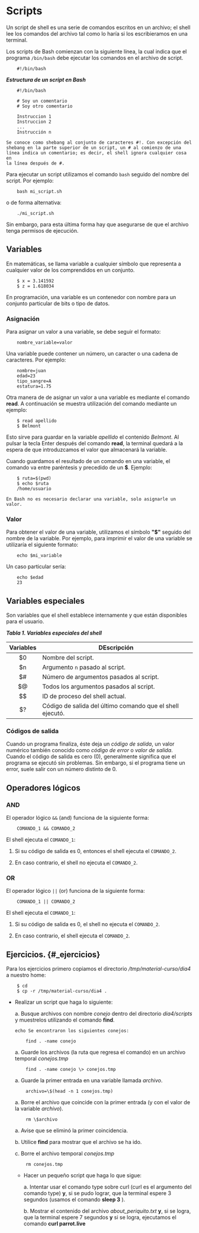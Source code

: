 # Scripts

Un script de shell es una serie de comandos escritos en un archivo; el
shell lee los comandos del archivo tal como lo haría si los
escribieramos en una terminal.

Los scripts de Bash comienzan con la siguiente línea, la cual indica que
el programa `/bin/bash` debe ejecutar los comandos en el archivo de
script.
```
    #!/bin/bash
```

***Estructura de un script en Bash***

```
    #!/bin/bash

    # Soy un comentario
    # Soy otro comentario

    Instruccion 1
    Instruccion 2
    ...
    Instrucción n
```

```admonish note title="Nota"
Se conoce como shebang al conjunto de caracteres #!. Con excepción del
shebang en la parte superior de un script, un # al comienzo de una
línea indica un comentario; es decir, el shell ignora cualquier cosa en
la línea después de #.
```

Para ejecutar un script utilizamos el comando `bash` seguido del nombre
del script. Por ejemplo:
```
    bash mi_script.sh
```

o de forma alternativa:
```
    ./mi_script.sh
```

Sin embargo, para esta última forma hay que asegurarse de que el archivo
tenga permisos de ejecución.

## Variables

En matemáticas, se llama variable a cualquier símbolo que representa a
cualquier valor de los comprendidos en un conjunto.
```
    $ x = 3.141592
    $ z = 1.618034
```

En programación, una variable es un contenedor con nombre para un
conjunto particular de bits o tipo de datos.

### Asignación

Para asignar un valor a una variable, se debe seguir el formato:
```
    nombre_variable=valor
```

Una variable puede contener un número, un caracter o una cadena de
caracteres. Por ejemplo:
```
    nombre=juan
    edad=23
    tipo_sangre=A
    estatura=1.75
```

Otra manera de de asignar un valor a una variable es mediante el comando
**read**. A continuación se muestra utilización del comando mediante un
ejemplo:
```
    $ read apellido
    $ Belmont
```

Esto sirve para guardar en la variable *apellido* el contenido
*Belmont*. Al pulsar la tecla Enter después del comando **read**, la
terminal quedará a la espera de que introduzcamos el valor que
almacenará la variable.

Cuando guardamos el resultado de un comando en una variable, el comando
va entre paréntesis y precedido de un **\$**. Ejemplo:
```
    $ ruta=$(pwd)
    $ echo $ruta
    /home/usuario
```

```admonish note title="Nota"
En Bash no es necesario declarar una variable, solo asignarle un valor.
```

### Valor

Para obtener el valor de una variable, utilizamos el símbolo **"$"**
seguido del nombre de la variable. Por ejemplo, para imprimir el valor
de una variable se utilizaría el siguiente formato:
```
    echo $mi_variable
```

Un caso particular sería:
```
    echo $edad
    23
```

## Variables especiales

Son variables que el shell establece internamente y que están
disponibles para el usuario.

***Tabla 1. Variables especiales del shell***

| **Variables** | **DEscripción** |
|:-------------:|-----------------|
| $0            | Nombre del script. |
| $n            | Argumento `n` pasado al script. |
| $#            | Número de argumentos pasados al script. |
| $@            | Todos los argumentos pasados al script. |
| $$            | ID de proceso del shell actual.   |
| $?            | Código de salida del último comando que el shell ejecutó.|

### Códigos de salida

Cuando un programa finaliza, éste deja un *código de salida*, un valor
numérico también conocido como *código de error* o *valor de salida*.
Cuando el código de salida es cero (0), generalmente significa que el
programa se ejecutó sin problemas. Sin embargo, si el programa tiene un
error, suele salir con un número distinto de 0.

## Operadores lógicos

### AND

El operador lógico `&&` (and) funciona de la siguiente forma:
```
    COMANDO_1 && COMANDO_2
```

El shell ejecuta el `COMANDO_1`:

1.  Si su código de salida es 0, entonces el shell ejecuta el
    `COMANDO_2`.

2.  En caso contrario, el shell no ejecuta el `COMANDO_2`.

### OR

El operador lógico `||` (or) funciona de la siguiente forma:
```
    COMANDO_1 || COMANDO_2
```

El shell ejecuta el `COMANDO_1`:

1.  Si su código de salida es 0, el shell no ejecuta el `COMANDO_2`.

2.  En caso contrario, el shell ejecuta el `COMANDO_2`.

## Ejercicios. {#_ejercicios}

Para los ejercicios primero copiamos el directorio
*/tmp/material-curso/dia4* a nuestro home:
```
    $ cd
    $ cp -r /tmp/material-curso/dia4 .
```

-   Realizar un script que haga lo siguiente:

    a.  Busque archivos con nombre *conejo* dentro del directorio
        *dia4/scripts* y muestrelos utilizando el comando **find**.
    ```admonish tip title="Pista"
    echo Se encontraron los siguientes conejos:

        find . -name conejo
    ```

    a.  Guarde los archivos (la ruta que regresa el comando) en un archivo
    temporal *conejos.tmp*
    ```admonish tip title="Pista"
        find . -name conejo \> conejos.tmp
    ```

    a.  Guarde la primer entrada en una variable llamada *archivo*.
    ```admonish tip title="Pista"
        archivo=\$(head -n 1 conejos.tmp)
    ```
    
    a.  Borre el archivo que coincide con la primer entrada (y con el valor
    de la variable *archivo*).
    ```admonish tip title="Pista"
        rm \$archivo       
    ```

    a.  Avise que se eliminó la primer coincidencia.

    b.  Utilice **find** para mostrar que el archivo se ha ido.

    c.  Borre el archivo temporal *conejos.tmp*
    ```admonish tip title="Pista"
        rm conejos.tmp
    ```

    -   Hacer un pequeño script que haga lo que sigue:

        a.  Intentar usar el comando type sobre curl (curl es el argumento
            del comando type) **y**, si se pudo lograr, que la terminal
            espere 3 segundos (usamos el comando **sleep 3** ).

        b.  Mostrar el contenido del archivo *about_periquito.txt* **y**, si
            se logra, que la terminal espere 7 segundos **y** si se logra,
            ejecutamos el comando **curl parrot.live**

